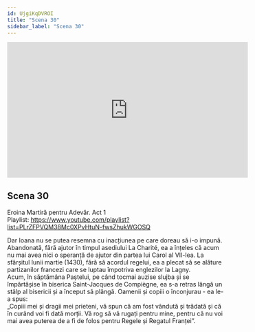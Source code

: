 ```yaml
---
id: UjgiKqDVROI
title: "Scena 30"
sidebar_label: "Scena 30"
---
```


<div class="video-float-container">
  <iframe
    width="560"
    height="315"
    src="https://www.youtube.com/embed/UjgiKqDVROI"
    title="YouTube video player"
    frameborder="0"
    allow="accelerometer; autoplay; clipboard-write; encrypted-media; gyroscope; picture-in-picture; web-share"
    referrerpolicy="strict-origin-when-cross-origin"
    allowfullscreen
  ></iframe>
</div>

## Scena 30

Eroina Martiră pentru Adevăr. Act 1   
Playlist: https://www.youtube.com/playlist?list=PLrZFPVQM38Mc0XPvHtuN-fwsZhukWGOSQ 

Dar Ioana nu se putea resemna cu inacțiunea pe care doreau să i-o impună. Abandonată, fără ajutor în timpul asediului La Charité, ea a înțeles că acum nu mai avea nici o speranță de ajutor din partea lui Carol al VII-lea. La sfârșitul lunii martie (1430), fără să acordul regelui, ea a plecat să se alăture partizanilor francezi care se luptau împotriva englezilor la Lagny.  
Acum, în săptămâna Paștelui, pe când tocmai auzise slujba și se împărtășise în biserica Saint-Jacques de Compiègne, ea s-a retras lângă un stâlp al bisericii și a început să plângă. Oamenii și copiii o înconjurau - ea le-a spus:  
„Copiii mei și dragii mei prieteni, vă spun că am fost vândută și trădată și că în curând voi fi dată morții. Vă rog să vă rugați pentru mine, pentru că nu voi mai avea puterea de a fi de folos pentru Regele și Regatul Franței”.
